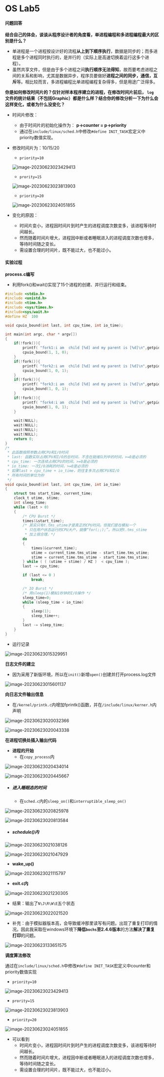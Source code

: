 # OS Lab5

#### 问题回答

**结合自己的体会，谈谈从程序设计者的角度看，单进程编程和多进程编程最大的区别是什么？**

- 单进程是一个进程按设计好的流程**从上到下顺序执行**，数据是同步的；而多进程是多个进程同时执行的，是并行的（实际上是高速切换着运行这多个进程）。
- 虽然共享文件，但是由于多个进程之间**执行顺序无法得知**，故而要考虑进程之间的关系和影响，尤其是数据异步，程序员要做好**进程之间的同步，通信，互斥**等。相比较而言，多进程编程比单进程编程复杂得多，但是用途广泛得多。

**你是如何修改时间片的？仅针对样本程序建立的进程，在修改时间片前后， `log` 文件的统计结果（不包括Graphic）都是什么样？结合你的修改分析一下为什么会这样变化，或者为什么没变化？**

- 时间片修改：

  - 由于时间片的初始化操作为：
    **p->counter = p->priority**
  - 通过在`include/linux/sched.h`中修改`#define INIT_TASK`宏定义中priority数值实现。

- 修改时间片为：10/15/20

  - `priority=10`

  ![image-20230623023429413](images/image-20230623023429413.png)

  - `prority=15`

  ![image-20230623023813903](images/image-20230623023813903.png)

  - `priority=20`

  ![image-20230623024051855](images/image-20230623024051855.png)

- 变化的原因：
  - 时间片变小，进程因时间片到时产生的进程调度次数变多，该进程等待时间越长。
  - 然而随着时间片增大，进程因中断或者睡眠进入的进程调度次数也增多，等待时间随之变长。
  - 需设置合理的时间片，既不能过大，也不能过小。

#### 实验过程

**process.c编写**

- 利用fork()和wait()实现了15个进程的创建、并行运行和结束。

```c
#include <stdio.h>
#include <unistd.h>
#include <time.h>
#include <sys/times.h>
#include<sys/wait.h>
#define HZ	100

void cpuio_bound(int last, int cpu_time, int io_time);

int main(int argc, char * argv[])
{
	if(!fork()){
        printf( "fork1:i am  child [%d] and my parent is [%d]\n",getpid(),getppid());
        cpuio_bound(1, 1, 0);
    }
    if(!fork()){
        printf( "fork2:i am  child [%d] and my parent is [%d]\n",getpid(),getppid());
        cpuio_bound(1, 0, 1);
    } 
    if(!fork()){
        printf( "fork3:i am  child [%d] and my parent is [%d]\n",getpid(),getppid());
        cpuio_bound(1, 0, 1);
    } 
    if(!fork()){
        printf( "fork4:i am  child [%d] and my parent is [%d]\n",getpid(),getppid());
        cpuio_bound(1, 0, 1);
    }     
    
    wait(NULL);
    wait(NULL);
    wait(NULL);
    wait(NULL);    
    return 0;
}
/*
 * 此函数按照参数占用CPU和I/O时间
 * last: 函数实际占用CPU和I/O的总时间，不含在就绪队列中的时间，>=0是必须的
 * cpu_time: 一次连续占用CPU的时间，>=0是必须的
 * io_time: 一次I/O消耗的时间，>=0是必须的
 * 如果last > cpu_time + io_time，则往复多次占用CPU和I/O
 * 所有时间的单位为秒
 */
void cpuio_bound(int last, int cpu_time, int io_time)
{
	struct tms start_time, current_time;
	clock_t utime, stime;
	int sleep_time;
	while (last > 0)
	{
		/* CPU Burst */
		times(&start_time);
		/* 其实只有t.tms_utime才是真正的CPU时间。但我们是在模拟一个
		 * 只在用户状态运行的CPU大户，就像“for(;;);”。所以把t.tms_stime
		 * 加上很合理。*/
		do
		{
			times(&current_time);
			utime = current_time.tms_utime - start_time.tms_utime;
			stime = current_time.tms_stime - start_time.tms_stime;
		} while ( ( (utime + stime) / HZ )  < cpu_time );
		last -= cpu_time;

		if (last <= 0 )
			break;

		/* IO Burst */
		/* 用sleep(1)模拟1秒钟的I/O操作 */
		sleep_time=0;
		while (sleep_time < io_time)
		{
			sleep(1);
			sleep_time++;
		}
		last -= sleep_time;
	}
}
```

- 运行记录

![image-20230623015329951](images/image-20230623015329951.png)

**日志文件的建立**

- 因为采用了新版环境，所以在`init()`新增`open()`创建并打开process.log文件

![image-20230623015601137](images/image-20230623015601137.png)

**向日志文件输出信息**

- 在`/kernel/printk.c`内增加fprintk()函数，并在`/include/linux/kerner.h`内声明

![image-20230623020032366](images/image-20230623020032366.png)

![image-20230623020043338](images/image-20230623020043338.png)

**在进程切换处插入输出代码**

- **进程的开始**
  - 在`copy_process`内

![image-20230623020434014](images/image-20230623020434014.png)

![image-20230623020445667](images/image-20230623020445667.png)

- ##### **进入睡眠态的时间**

  - 在`sched.c`内的`sleep_on()`和`interruptible_sleep_on()`

![image-20230623020825978](images/image-20230623020825978.png)

![image-20230623020813584](images/image-20230623020813584.png)

- ##### **schedule()内**

![image-20230623021038126](images/image-20230623021038126.png)

![image-20230623021047929](images/image-20230623021047929.png)

- **wake_up()**

![image-20230623021115797](images/image-20230623021115797.png)

- **exit.c内**

![image-20230623021230305](images/image-20230623021230305.png)

- 结果：输出了`N\J\R\W\E`五个状态

![image-20230623022021520](images/image-20230623022021520.png)

- 补充：由于模拟器版本高，会导致缓冲那里读写有问题。出现了重复打印的情况。因此我采取在windows环境下**降低`bochs`至2.4.6版本**的方法**解决了重复打印**的问题。

![image-20230623133651575](images/image-20230623133651575.png)

**调度算法修改**

通过在`include/linux/sched.h`中修改`#define INIT_TASK`宏定义中counter和priority数值实现

- `priority=10`

![image-20230623023429413](images/image-20230623023429413.png)

- `prority=15`

![image-20230623023813903](images/image-20230623023813903.png)

- `priority=20`

![image-20230623024051855](images/image-20230623024051855.png)

- 可以看到
  - 时间片变小，进程因时间片到时产生的进程调度次数变多，该进程等待时间越长。
  - 然而随着时间片增大，进程因中断或者睡眠进入的进程调度次数也增多，等待时间随之变长。
  - 需设置合理的时间片，既不能过大，也不能过小。